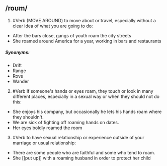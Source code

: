 ## /roʊm/  
1. #Verb
(MOVE AROUND)
to move about or travel, especially without a clear idea of what you are going to do:

- After the bars close, gangs of youth roam the city streets
- She roamed around America for a year, working in bars and restaurants

##### Synonyms:
- Drift
- Range
- Rove
- Wander

2. #Verb
If someone's hands or eyes roam, they touch or look in many different places, especially in a sexual way or when they should not do this:

- She enjoys his company, but occasionally he lets his hands roam where they shouldn't.
- We are sick of fighting off roaming hands on dates.
- Her eyes boldly roamed the room

3. #Verb
to have sexual relationship or experience outside of your marriage or usual relationship:

- There are some people who are faithful and some who tend to roam.
- She [[put up]] with a roaming husband in order to protect her child

